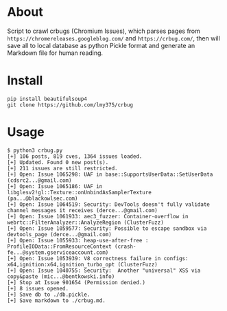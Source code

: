 # About
Script to crawl crbugs (Chromium Issues), which parses pages from `https://chromereleases.googleblog.com/` and `https://crbug.com/`, then will save all to local database as python Pickle format and generate an Markdown file for human reading.

# Install
```
pip install beautifulsoup4
git clone https://github.com/lmy375/crbug
```

# Usage

```
$ python3 crbug.py
[+] 106 posts, 819 cves, 1364 issues loaded.
[+] Updated. Found 0 new post(s).
[+] 211 issues are still restricted.
[+] Open: Issue 1065298: UAF in base::SupportsUserData::SetUserData (cdsrc2...@gmail.com)
[+] Open: Issue 1065186: UAF in libglesv2!gl::Texture::onUnbindAsSamplerTexture (pa...@blackowlsec.com)
[+] Open: Issue 1064519: Security: DevTools doesn't fully validate channel messages it receives (derce...@gmail.com)
[+] Open: Issue 1061933: aec3_fuzzer: Container-overflow in webrtc::FilterAnalyzer::AnalyzeRegion (ClusterFuzz)
[+] Open: Issue 1059577: Security: Possible to escape sandbox via devtools_page (derce...@gmail.com)
[+] Open: Issue 1055933: heap-use-after-free : ProfileIOData::FromResourceContext (crash-fe...@system.gserviceaccount.com)
[+] Open: Issue 1053939: V8 correctness failure in configs: x64,ignition:x64,ignition_turbo_opt (ClusterFuzz)
[+] Open: Issue 1040755: Security:  Another "universal" XSS via copy&paste (mic...@bentkowski.info)
[+] Stop at Issue 901654 (Permission denied.)
[+] 8 issues opened.
[+] Save db to ./db.pickle.
[+] Save markdown to ./crbug.md.
```
